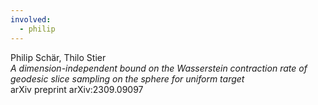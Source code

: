 ```yaml
---
involved:
  - philip
---
```


Philip Schär, Thilo Stier  
*A dimension-independent bound on the Wasserstein contraction rate of geodesic slice sampling on the sphere for uniform target*  
arXiv preprint arXiv:2309.09097

